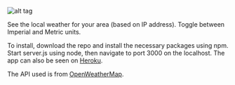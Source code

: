 ![alt tag](http://i.imgur.com/0wRTol2.png)

See the local weather for your area (based on IP address). Toggle between Imperial and Metric units.

To install, download the repo and install the necessary packages using npm. Start server.js using node, then navigate to port 3000 on the localhost. The app can also be seen on [Heroku](localweatherapp.herokuapp.com).

The API used is from [OpenWeatherMap](http://openweathermap.org).
